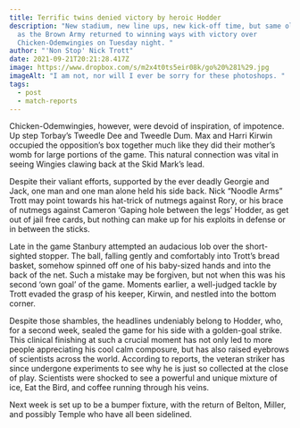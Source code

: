 ```yaml
---
title: Terrific twins denied victory by heroic Hodder
description: "New stadium, new line ups, new kick-off time, but same old result
  as the Brown Army returned to winning ways with victory over
  Chicken-Odemwingies on Tuesday night. "
author: "'Non Stop' Nick Trott"
date: 2021-09-21T20:21:28.417Z
image: https://www.dropbox.com/s/m2x4t0ts5eir08k/go%20%281%29.jpg
imageAlt: "I am not, nor will I ever be sorry for these photoshops. "
tags:
  - post
  - match-reports
---
```

Chicken-Odemwingies, however, were devoid of inspiration, of impotence. Up step Torbay’s Tweedle Dee and Tweedle Dum. Max and Harri Kirwin occupied the opposition’s box together much like they did their mother’s womb for large portions of the game. This natural connection was vital in seeing Wingies clawing back at the Skid Mark’s lead.  

Despite their valiant efforts, supported by the ever deadly Georgie and Jack, one man and one man alone held his side back. Nick “Noodle Arms” Trott may point towards his hat-trick of nutmegs against Rory, or his brace of nutmegs against Cameron ‘Gaping hole between the legs’ Hodder, as get out of jail free cards, but nothing can make up for his exploits in defense or in between the sticks. 



Late in the game Stanbury attempted an audacious lob over the short-sighted stopper. The ball, falling gently and comfortably into Trott’s bread basket, somehow spinned off one of his baby-sized hands and into the back of the net. Such a mistake may be forgiven, but not when this was his second ‘own goal’ of the game. Moments earlier, a well-judged tackle by Trott evaded the grasp of his keeper, Kirwin, and nestled into the bottom corner. 



Despite those shambles, the headlines undeniably belong to Hodder, who, for a second week, sealed the game for his side with a golden-goal strike. This clinical finishing at such a crucial moment has not only led to more people appreciating his cool calm composure, but has also raised eyebrows of scientists across the world. According to reports, the veteran striker has since undergone experiments to see why he is just so collected at the close of play. Scientists were shocked to see a powerful and unique mixture of ice, Eat the Bird, and coffee running through his veins. 



Next week is set up to be a bumper fixture, with the return of Belton, Miller, and possibly Temple who have all been sidelined.